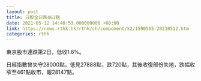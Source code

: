 ```yaml
---
layout: post
title: 日股全日跌461點
date: 2021-05-12 14:40:53.000000000 +08:00
link: https://news.rthk.hk/rthk/ch/component/k2/1590505-20210512.htm
categories: rthk
---
```


東京股市連跌第2日，低收1.6%。

日經指數曾失守28000點，低見27888點，跌720點，其後收復部份失地，跌幅收窄至461點收市，報28147點。
